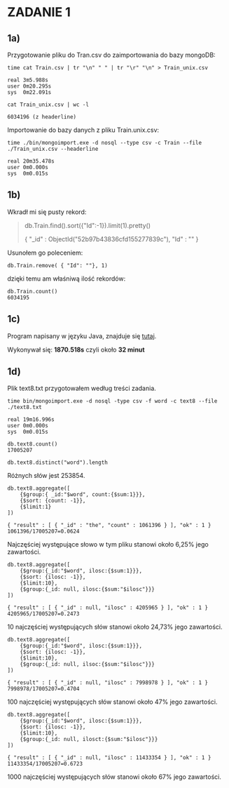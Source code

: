 # ZADANIE 1 #
## **1a)**  ##

Przygotowanie pliku do Tran.csv do zaimportowania do bazy mongoDB:

    time cat Train.csv | tr "\n" " " | tr "\r" "\n" > Train_unix.csv
    
    real 3m5.988s
    user 0m20.295s
    sys  0m22.091s

    cat Train_unix.csv | wc -l
    
    6034196 (z headerline)

Importowanie do bazy danych z pliku Train.unix.csv:

    time ./bin/mongoimport.exe -d nosql --type csv -c Train --file ./Train_unix.csv --headerline
    
    real 20m35.478s
    user 0m0.000s
    sys  0m0.015s

## **1b)** ##

Wkradł mi się pusty rekord:

> db.Train.find().sort({"Id":-1}).limit(1).pretty()
> 
> { "_id" : ObjectId("52b97b43836cfd155277839c"), "Id" : "" }

Usunołem go poleceniem:

    db.Train.remove( { "Id": ""}, 1)

dzięki temu am właśniwą ilość rekordów:

    db.Train.count()
    6034195

## **1c)** ##

Program napisany w języku Java, znajduje się [tutaj](/docs/progaszewski/NoSql.java).

Wykonywał się: **1870.518s** czyli około **32 minut**

## **1d)** ##
Plik text8.txt przygotowałem według treści zadania.

    time bin/mongoimport.exe -d nosql -type csv -f word -c text8 --file ./text8.txt
    
    real 19m16.996s
    user 0m0.000s
    sys  0m0.015s

    db.text8.count()
    17005207
    
    db.text8.distinct("word").length

Różnych słów jest 253854.

    db.text8.aggregate([ 
        {$group:{ _id:"$word", count:{$sum:1}}}, 
        {$sort: {count: -1}}, 
        {$limit:1} 
    ])
    
    { "result" : [ { "_id" : "the", "count" : 1061396 } ], "ok" : 1 }
    1061396/17005207=0.0624

Najczęściej występujące słowo w tym pliku stanowi około 6,25% jego zawartości.

    db.text8.aggregate([ 
        {$group:{_id:"$word", ilosc:{$sum:1}}}, 
        {$sort: {ilosc: -1}}, 
        {$limit:10}, 
        {$group:{_id: null, ilosc:{$sum:"$ilosc"}}} 
    ])

    { "result" : [ { "_id" : null, "ilosc" : 4205965 } ], "ok" : 1 }
    4205965/17005207=0.2473

10 najczęściej występujących słów stanowi około 24,73% jego zawartości.

    db.text8.aggregate([ 
        {$group:{_id:"$word", ilosc:{$sum:1}}}, 
        {$sort: {ilosc: -1}}, 
        {$limit:10}, 
        {$group:{_id: null, ilsoc:{$sum:"$ilosc"}}} 
    ])

    { "result" : [ { "_id" : null, "ilosc" : 7998978 } ], "ok" : 1 }
    7998978/17005207=0.4704

100 najczęściej występujących słów stanowi około 47% jego zawartości.

    db.text8.aggregate([ 
        {$group:{_id:"$word", ilosc:{$sum:1}}}, 
        {$sort: {ilosc: -1}}, 
        {$limit:10}, 
        {$group:{_id: null, ilosct:{$sum:"$ilosc"}}} 
    ])

    { "result" : [ { "_id" : null, "ilosc" : 11433354 } ], "ok" : 1 }
    11433354/17005207=0.6723

1000 najczęściej występujących słów stanowi około 67% jego zawartości.

